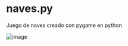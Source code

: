 # naves.py
Juego de naves creado con pygame en python

![image](https://user-images.githubusercontent.com/49384961/155769579-c13edf0b-e23e-4089-bb50-1bd4f3fb4911.png)
